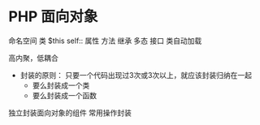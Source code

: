 # PHP 面向对象
  命名空间
  类
    $this
    self::
    属性
    方法
  继承
  多态
  接口
  类自动加载
  
  
  高内聚，低耦合
  * 封装的原则： 只要一个代码出现过3次或3次以上，就应该封装归纳在一起
    * 要么封装成一个类
    * 要么封装成一个函数
    
  独立封装面向对象的组件
  常用操作封装